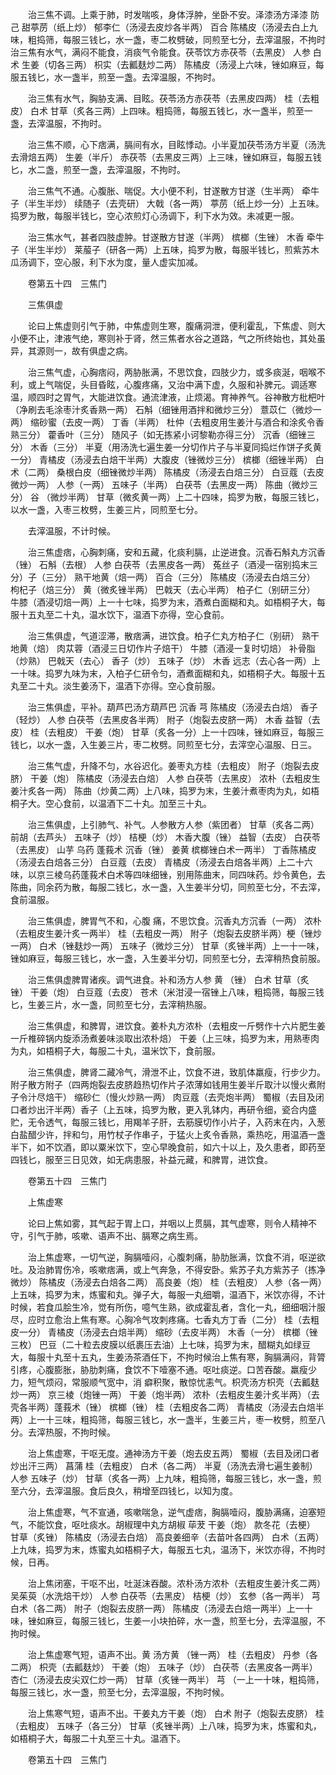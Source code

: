 <!-- { "loadSidebar": true } -->
　　治三焦不调。上乘于肺，时发喘咳，身体浮肿，坐卧不安。泽漆汤方泽漆 防己 甜葶苈（纸上炒） 郁李仁（汤浸去皮炒各半两） 百合 陈橘皮（汤浸去白上九味，粗捣筛，每服三钱匕，水一盏，枣二枚劈破，同煎至七分，去滓温服，不拘时治三焦有水气，满闷不能食，消痰气令能食。茯苓饮方赤茯苓（去黑皮） 人参 白术 生姜（切各三两） 枳实（去瓤麸炒二两） 陈橘皮（汤浸上六味，锉如麻豆，每服五钱匕，水一盏半，煎至一盏。去滓温服，不拘时。

　　治三焦有水气，胸胁支满、目眩。茯苓汤方赤茯苓（去黑皮四两） 桂（去粗皮） 白术 甘草（炙各三两）上四味。粗捣筛，每服五钱匕，水一盏半，煎至一盏，去滓温服，不拘时。

　　治三焦不顺，心下痞满，膈间有水，目眩悸动。小半夏加茯苓汤方半夏（汤洗去滑焙五两） 生姜（半斤） 赤茯苓（去黑皮三两）上三味，锉如麻豆，每服五钱匕，水二盏，煎至一盏，去滓温服，不拘时。

　　治三焦气不通。心腹胀、喘促。大小便不利，甘遂散方甘遂（生半两） 牵牛子（半生半炒） 续随子（去壳研） 大戟（各一两） 葶苈（纸上炒一分）上五味。捣罗为散，每服半钱匕，空心浓煎灯心汤调下，利下水为效。未减更一服。

　　治三焦水气，甚者四肢虚肿。甘遂散方甘遂（半两） 槟榔（生锉） 木香 牵牛子（半生半炒） 莱菔子（研各一两）上五味，捣罗为散，每服半钱匕，煎紫苏木瓜汤调下，空心服，利下水为度，量人虚实加减。

　　卷第五十四　三焦门

　　三焦俱虚

　　论曰上焦虚则引气于肺，中焦虚则生寒，腹痛洞泄，便利霍乱，下焦虚、则大小便不止，津液气绝，寒则补于肾，然三焦者水谷之道路，气之所终始也，其处虽异，其源则一，故有俱虚之病。

　　治三焦气虚，心胸痞闷，两胁胀满，不思饮食，四肢少力，或多痰涎，咽喉不利，或上气喘促，头目昏眩，心腹疼痛，又治中满下虚，久服和补脾元。调适寒温，顺四时之胃气，大能进饮食。通流津液，止烦渴。育神养气。谷神散方枇杷叶（净刷去毛涂枣汁炙香熟一两） 石斛（细锉用酒拌和微炒三分） 薏苡仁（微炒一两） 缩砂蜜（去皮一两） 丁香（半两） 杜仲（去粗皮用生姜汁与酒合和涂炙令香熟三分） 藿香叶（三分） 随风子（如无拣紧小诃黎勒亦得三分） 沉香（细锉三分） 木香（三分） 半夏（用汤洗七遍生姜一分切作片子与半夏同捣烂作饼子炙黄一分） 青橘皮（汤浸去白焙干半两）大腹皮（锉微炒三分） 槟榔（细锉半两） 白术（二两） 桑根白皮（细锉微炒半两） 陈橘皮（汤浸去白焙三分） 白豆蔻（去皮微炒一两） 人参（一两） 五味子（半两） 白茯苓（去黑皮一两） 陈曲（微炒三分） 谷 （微炒半两） 甘草（微炙黄一两）上二十四味，捣罗为散，每服三钱匕，以水一盏，入枣三枚劈，生姜三片，同煎至七分。

　　去滓温服，不计时候。

　　治三焦虚痞，心胸刺痛，安和五藏，化痰利膈，止逆进食。沉香石斛丸方沉香（锉） 石斛（去根） 人参 白茯苓（去黑皮各一两） 菟丝子（酒浸一宿别捣末三分）子（三分） 熟干地黄（焙一两） 百合（三分） 陈橘皮（汤浸去白焙三分） 枸杞子（焙三分） 黄（微炙锉半两） 巴戟天（去心半两） 柏子仁（别研三分） 牛膝（酒浸切焙一两）上一十七味，捣罗为末，酒煮白面糊和丸。如梧桐子大，每服十五丸至二十丸，温水饮下，温酒下亦得，空心食前。

　　治三焦俱虚，气道涩滞，散痞满，进饮食。柏子仁丸方柏子仁（别研） 熟干地黄（焙） 肉苁蓉（酒浸三日切作片子焙干） 牛膝（酒浸一复时切焙） 补骨脂（炒熟） 巴戟天（去心） 香子（炒） 五味子（炒） 木香 远志（去心各一两）上一十味。捣罗九味为末，入柏子仁研令匀，酒煮面糊和丸，如梧桐子大。每服十五丸至二十丸。淡生姜汤下，温酒下亦得。空心食前服。

　　治三焦俱虚，平补。葫芦巴汤方葫芦巴 沉香 芎 陈橘皮（汤浸去白焙） 香子（轻炒） 人参 白茯苓（去黑皮各半两） 附子（炮裂去皮脐一两） 木香 益智（去皮） 桂（去粗皮） 干姜（炮） 甘草（炙各一分）上一十四味，锉如麻豆，每服三钱匕，以水一盏，入生姜三片，枣二枚劈。同煎至七分，去滓空心温服、日三。

　　治三焦气虚，升降不匀，水谷迟化。姜枣丸方桂（去粗皮） 附子（炮裂去皮脐） 干姜（炮） 陈橘皮（汤浸去白焙） 人参 白茯苓（去黑皮） 浓朴（去粗皮生姜汁炙各一两） 陈曲（炒黄二两）上八味，捣罗为末，生姜汁煮枣肉为丸，如梧桐子大。空心食前，以温酒下二十丸。加至三十丸。

　　治三焦俱虚，上引肺气、补气。人参散方人参（紫团者） 甘草（炙各二两） 前胡（去芦头） 五味子（炒） 桔梗（炒） 木香大腹（锉） 益智（去皮） 白茯苓（去黑皮） 山芋 乌药 蓬莪术 沉香（锉） 姜黄 槟榔锉白术一两半） 丁香陈橘皮（汤浸去白焙各三分） 白豆蔻（去皮） 青橘皮（汤浸去白焙各半两）上二十六味，以京三棱乌药蓬莪术白术等四味细锉，别用陈曲末，同四味药。炒令黄色，去陈曲，同余药为散，每服二钱匕，水一盏，入生姜半分切，同煎至七分，不去滓，食前温服。

　　治三焦俱虚，脾胃气不和，心腹 痛，不思饮食。沉香丸方沉香（一两） 浓朴（去粗皮生姜汁炙一两半） 桂（去粗皮一两） 附子（炮裂去皮脐半两）梗（锉炒一两） 白术（锉麸炒一两） 五味子（微炒三分） 甘草（炙锉半两）上一十一味，锉如麻豆，每服三钱匕，水一盏，入生姜半分切，同煎至七分，去滓稍热食前服。

　　治三焦俱虚脾胃诸疾。调气进食。补和汤方人参 黄 （锉） 白术 甘草（炙锉） 干姜（炮） 白豆蔻（去皮） 苍术（米泔浸一宿锉上八味，粗捣筛，每服三钱匕，生姜三片，水一盏，同煎至七分，去滓稍热服。

　　治三焦俱虚，和脾胃，进饮食。姜朴丸方浓朴（去粗皮一斤劈作十六片肥生姜一斤椎碎锅内旋添汤煮姜味淡取出浓朴焙） 干姜（上三味，捣罗为末，用熟枣肉为丸，如梧桐子大，每服二十丸，温米饮下，食前服。

　　治三焦俱虚，脾肾二藏冷气，滑泄不止，饮食不进，致肌体羸瘦，行步少力。附子散方附子（四两炮裂去皮脐趋热切作片子浓薄如钱用生姜半斤取汁以慢火煮附子令汁尽焙干） 缩砂仁（慢火炒熟一两） 肉豆蔻（去壳炮半两） 蜀椒（去目及闭口者炒出汗半两）香子（上五味，捣罗为散，更入乳钵内，再研令细，瓷合内盛贮，无令透气，每服三钱匕，用羯羊子肝，去筋膜切作小片子，入药末在内，入葱白盐醋少许，拌和匀，用竹杖子作串子，于猛火上炙令香熟，乘热吃，用温酒一盏半下，如不饮酒，即以粟米饮下，空心早晚食前，如六十以上，及久患者，即药至四钱匕，服至三日见效，如无病患服，补益元藏，和脾胃，进饮食。

　　卷第五十四　三焦门

　　上焦虚寒

　　论曰上焦如雾，其气起于胃上口，并咽以上贯膈，其气虚寒，则令人精神不守，引气于肺，咳嗽、语声不出、膈寒之病生焉。

　　治上焦虚寒，一切气逆，胸膈噎闷，心腹刺痛，胁肋胀满，饮食不消，呕逆欲吐。及治肺胃伤冷，咳嗽痞满，或上气奔急，不得安卧。紫苏子丸方紫苏子（拣净微炒） 陈橘皮（汤浸去白焙各二两） 高良姜（炮） 桂（去粗皮） 人参（各一两）上五味，捣罗为末，炼蜜和丸。弹子大，每服一丸细嚼，温酒下，米饮亦得，不计时候，若食瓜脍生冷，觉有所伤，噫气生熟，欲成霍乱者，含化一丸，细细咽汁服尽，应时立愈治上焦有寒。心胸冷气攻刺疼痛。七香丸方丁香（二分） 桂（去粗皮一分） 青橘皮（汤浸去白焙半两） 缩砂（去皮半两） 木香（一分） 槟榔（锉三枚） 巴豆（二十粒去皮膜以纸裹压去油）上七味，捣罗为末，醋糊丸如绿豆大，每服十丸至十五丸，生姜汤茶酒任下，不拘时候治上焦有寒，胸膈满闷，背膂引疼，心腹膨胀，胁肋刺痛，食饮不下噎塞不通。呕吐痰逆。口苦吞酸。羸瘦少力，短气烦闷，常服顺气宽中，消 癖积聚，散惊忧恚气。枳壳汤方枳壳（去瓤麸炒一两） 京三棱（炮锉一两） 干姜（炮半两） 浓朴（去粗皮生姜汁炙半两）（去壳各半两）蓬莪术（锉） 槟榔（锉） 桂（去粗皮各二两） 青橘皮（汤浸去白焙半两）上一十三味，粗捣筛，每服三钱匕，水一盏半，生姜三片，枣一枚劈，煎至八分。去滓热服，不拘时候。

　　治上焦虚寒，干呕无度。通神汤方干姜（炮去皮五两） 蜀椒（去目及闭口者炒出汗三两） 菖蒲 桂（去粗皮） 白术（各二两） 半夏（汤洗去滑七遍生姜制） 人参 五味子（炒） 甘草（炙各一两）上九味，粗捣筛，每服三钱匕，水一盏，煎至六分，去滓温服。食后良久，稍增至四钱匕，以知为度。

　　治上焦虚寒，气不宣通，咳嗽喘急，逆气虚痞，胸膈噎闷，腹胁满痛，迫塞短气，不能饮食，呕吐痰水。胡椒理中丸方胡椒 荜茇 干姜（炮） 款冬花（去梗） 甘草（炙锉） 陈橘皮（汤浸去白焙） 高良姜细辛（去苗叶各四两） 白术（五两）上九味，捣罗为末，炼蜜丸如梧桐子大，每服五七丸，温汤下，米饮亦得，不拘时候，日再。

　　治上焦闭塞，干呕不出，吐涎沫吞酸。浓朴汤方浓朴（去粗皮生姜汁炙二两） 吴茱萸（水洗焙干炒） 人参 白茯苓（去黑皮） 桔梗（炒） 玄参（各一两半） 芎 白术（各二两） 附子（炮裂去皮脐一两） 陈橘皮（汤浸去白焙一两半）上一十味，锉如麻豆，每服三钱匕，生姜一小块拍碎，水一盏，煎至七分，去滓温服，不拘时候。

　　治上焦虚寒气短，语声不出。黄 汤方黄 （锉一两） 桂（去粗皮） 丹参（各二两） 枳壳（去瓤麸炒） 干姜（炮） 五味子（炒） 白茯苓（去黑皮各一两半） 杏仁（汤浸去皮尖双仁炒一两） 甘草（炙锉一两半） 芎 （一上一十味，粗捣筛，每服三钱匕，水一盏，煎至七分，去滓温服，不拘时候。

　　治上焦寒气短，语声不出。干姜丸方干姜（炮） 白术 附子（炮裂去皮脐） 桂（去粗皮） 五味子（各三分） 甘草（炙锉半两）上八味，捣罗为末，炼蜜和丸，如梧桐子大，每服二十丸至三十丸。温酒下。

　　卷第五十四　三焦门

